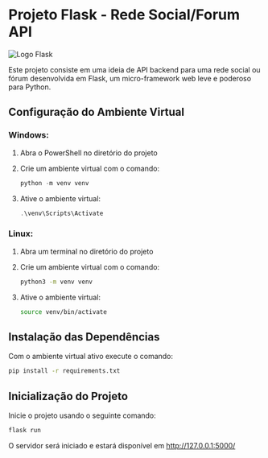 # Projeto Flask - Rede Social/Forum API

![Logo Flask](https://flask.palletsprojects.com/en/2.3.x/_images/flask-horizontal.png)

Este projeto consiste em uma ideia de API backend para uma rede social ou fórum desenvolvida em Flask, um micro-framework web leve e poderoso para Python.

## Configuração do Ambiente Virtual

### Windows:

1. Abra o PowerShell no diretório do projeto
2. Crie um ambiente virtual com o comando:

    ```powershell
    python -m venv venv
    ```

3. Ative o ambiente virtual:

    ```powershell
    .\venv\Scripts\Activate
    ```

### Linux:

1. Abra um terminal no diretório do projeto
2. Crie um ambiente virtual com o comando:

    ```bash
    python3 -m venv venv
    ```

3. Ative o ambiente virtual:

    ```bash
    source venv/bin/activate
    ```

## Instalação das Dependências

Com o ambiente virtual ativo execute o comando:

```bash
pip install -r requirements.txt
```

## Inicialização do Projeto
Inicie o projeto usando o seguinte comando:

```bash
flask run
```

O servidor será iniciado e estará disponível em http://127.0.0.1:5000/
